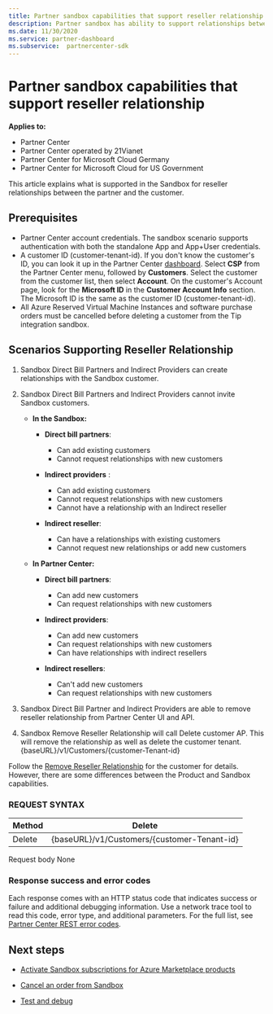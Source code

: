 ```yaml
---
title: Partner sandbox capabilities that support reseller relationship
description: Partner sandbox has ability to support relationships between the partner and the customer
ms.date: 11/30/2020
ms.service: partner-dashboard
ms.subservice:  partnercenter-sdk
---
```


# Partner sandbox capabilities that support reseller relationship

**Applies to:**

- Partner Center
- Partner Center operated by 21Vianet
- Partner Center for Microsoft Cloud Germany
- Partner Center for Microsoft Cloud for US Government

This article explains what is supported in the Sandbox for reseller relationships between the partner and the customer.

## Prerequisites

- Partner Center account credentials. The sandbox scenario supports authentication with both the standalone App and App+User credentials.
- A customer ID (customer-tenant-id). If you don't know the customer's ID, you can look it up in the Partner Center [dashboard](https://partner.microsoft.com/dashboard/home). Select **CSP** from the Partner Center menu, followed by **Customers**. Select the customer from the customer list, then select **Account**. On the customer's Account page, look for the **Microsoft ID** in the **Customer Account Info** section. The Microsoft ID is the same as the customer ID (customer-tenant-id).
- All Azure Reserved Virtual Machine Instances and software purchase orders must be cancelled before deleting a customer from the Tip integration sandbox.

## Scenarios Supporting Reseller Relationship

1. Sandbox Direct Bill Partners and Indirect Providers can create relationships with the Sandbox customer.

2. Sandbox Direct Bill Partners and Indirect Providers cannot invite Sandbox customers.

   - **In the Sandbox:**

     - **Direct bill partners**:
       - Can add existing customers
       - Cannot request relationships with new customers

     - **Indirect providers** :
       - Can add existing customers
       - Cannot request relationships with new customers
       - Cannot have a relationship with an Indirect reseller

     - **Indirect reseller**:
       - Can have a relationships with existing customers
       - Cannot request new relationships or add new customers

   - **In Partner Center:**

     - **Direct bill partners**:
       - Can add new customers
       - Can request relationships with new customers

     - **Indirect providers**:
       - Can add new customers
       - Can request relationships with new customers
       - Can have relationships with indirect resellers

     - **Indirect resellers**:
         - Can't add new customers
         - Can request relationships with new customers

3. Sandbox Direct Bill Partner and Indirect Providers are able to remove reseller relationship from Partner Center UI and API.

4. Sandbox Remove Reseller Relationship will call Delete customer AP. This will remove the relationship as well as delete the customer tenant. {baseURL}/v1/Customers/{customer-Tenant-id}

Follow the [Remove Reseller Relationship](remove-a-reseller-relationship-with-a-customer.md) for the customer for details. However, there are some differences between the Product and Sandbox capabilities.

### REQUEST SYNTAX

|**Method**|**Delete**|
|-------------|------------|
|Delete|{baseURL}/v1/Customers/{customer-Tenant-id} |

Request body
None

### Response success and error codes

Each response comes with an HTTP status code that indicates success or failure and additional debugging information. Use a network trace tool to read this code, error type, and additional parameters. For the full list, see [Partner Center REST error codes](/partner-center/develop/error-codes).

## Next steps

- [Activate Sandbox subscriptions for Azure Marketplace products](activate-sandbox-subscription-azure-marketplace-products.md)

- [Cancel an order from Sandbox](cancel-an-order-from-the-integration-sandbox.md)

- [Test and debug](test-and-debug.md)

